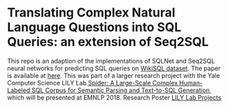 # Translating Complex Natural Language Questions into SQL Queries: an extension of Seq2SQL

This repo is an adaption of the implementations of SQLNet and Seq2SQL neural networks for predicting SQL queries on [WikiSQL dataset](https://github.com/salesforce/WikiSQL). The paper is available at [here](https://arxiv.org/abs/1711.04436). 
This was part of a larger research project with the Yale Computer Science LILY Lab [Spider: A Large-Scale Complex Human-Labeled SQL Corpus for Semantic Parsing and Text-to-SQL Generation](https://yale-lily.github.io/bibtex/spider.txt), which will be presented at EMNLP 2018. 
Research Poster [LILY Lab Projects](https://yale-lily.github.io/projects_s2018/)
